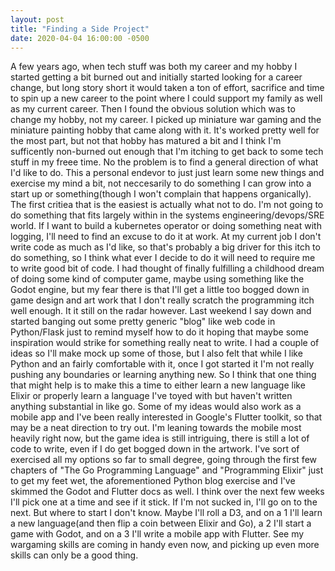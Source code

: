 ```yaml
---
layout: post
title: "Finding a Side Project"
date: 2020-04-04 16:00:00 -0500
---
```


A few years ago, when tech stuff was both my career and my hobby I started getting a bit burned out and initially started looking for a career 
change, but long story short it would taken a ton of effort, sacrifice and time to spin up a new career to the point where I could support my 
family as well as my current career. Then I found the obvious solution which was to change my hobby, not my career. I picked up miniature 
war gaming and the miniature painting hobby that came along with it. It's worked pretty well for the most part, but not that hobby has matured 
a bit and I think I'm sufficently non-burned out enough that I'm itching to get back to some tech stuff in my freee time. No the problem is to 
find a general direction of what I'd like to do. This a personal endevor to just just learn some new things and exercise my mind a bit, not 
neccesarily to do something I can grow into a start up or something(though I won't complain that happens organically). The first critiea that 
is the easiest is actually what not to do. I'm not going to do something that fits largely within in the systems engineering/devops/SRE world. 
If I want to build a kubernetes operator or doing something neat with logging, I'll need to find an excuse to do it at work. At my current job 
I don't write code as much as I'd like, so that's probably a big driver for this itch to do something, so I think what ever I decide to do it 
will need to require me to write good bit of code. I had thought of finally fulfilling a childhood dream of doing some kind of computer game, 
maybe using something like the Godot engine, but my fear there is that I'll get a little too bogged down in game design and art work that I 
don't really scratch the programming itch well enough. It it still on the radar however. Last weekend I say down and started banging out some 
pretty generic "blog" like web code in Python/Flask just to remind myself how to do it hoping that maybe some inspiration would strike for 
something really neat to write. I had a couple of ideas so I'll make mock up some of those, but I also felt that while I like Python and an 
fairly comfortable with it, once I got started it I'm not really pushing any boundaries or learning anything new. So I think that one thing 
that might help is to make this a time to either learn a new language like Elixir or properly learn a language I've toyed with but haven't 
written anything substantial in like go. Some of my ideas would also work as a mobile app and I've been really interested in Google's Flutter 
toolkit, so that may be a neat direction to try out. I'm leaning towards the mobile most heavily right now, but the game idea is still 
intriguing, there is still a lot of code to write, even if I do get bogged down in the artwork. I've sort of exercised all my options so far to 
small degree, going through the first few chapters of "The Go Programming Language" and "Programming Elixir" just to get my feet wet, the 
aforementioned Python blog exercise and I've skimmed the Godot and Flutter docs as well. I think over the next few weeks I'll pick one at a time 
and see if it stick. If I'm not sucked in, I'll go on to the next. But where to start I don't know. Maybe I'll roll a D3, and on a 1 I'll learn 
a new language(and then flip a coin between Elixir and Go), a 2 I'll start a game with Godot, and on a 3 I'll write a mobile app with Flutter. 
See my wargaming skills are coming in handy even now, and picking up even more skills can only be a good thing.
